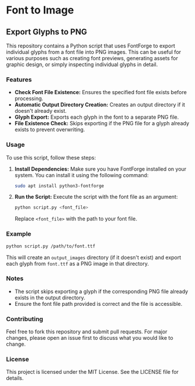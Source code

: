 # Font to Image
## Export Glyphs to PNG

This repository contains a Python script that uses FontForge to export individual glyphs from a font file into PNG images. This can be useful for various purposes such as creating font previews, generating assets for graphic design, or simply inspecting individual glyphs in detail.

### Features

- **Check Font File Existence:** Ensures the specified font file exists before processing.
- **Automatic Output Directory Creation:** Creates an output directory if it doesn't already exist.
- **Glyph Export:** Exports each glyph in the font to a separate PNG file.
- **File Existence Check:** Skips exporting if the PNG file for a glyph already exists to prevent overwriting.

### Usage

To use this script, follow these steps:

1. **Install Dependencies:**
   Make sure you have FontForge installed on your system. You can install it using the following command:
   ```sh
   sudo apt install python3-fontforge
   ```

2. **Run the Script:**
   Execute the script with the font file as an argument:
   ```sh
   python script.py <font_file>
   ```

   Replace `<font_file>` with the path to your font file.

### Example

```sh
python script.py /path/to/font.ttf
```

This will create an `output_images` directory (if it doesn't exist) and export each glyph from `font.ttf` as a PNG image in that directory.

### Notes

- The script skips exporting a glyph if the corresponding PNG file already exists in the output directory.
- Ensure the font file path provided is correct and the file is accessible.

### Contributing

Feel free to fork this repository and submit pull requests. For major changes, please open an issue first to discuss what you would like to change.

### License

This project is licensed under the MIT License. See the LICENSE file for details.

